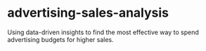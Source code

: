 # advertising-sales-analysis
Using data-driven insights to find the most effective way to spend advertising budgets for higher sales.  
